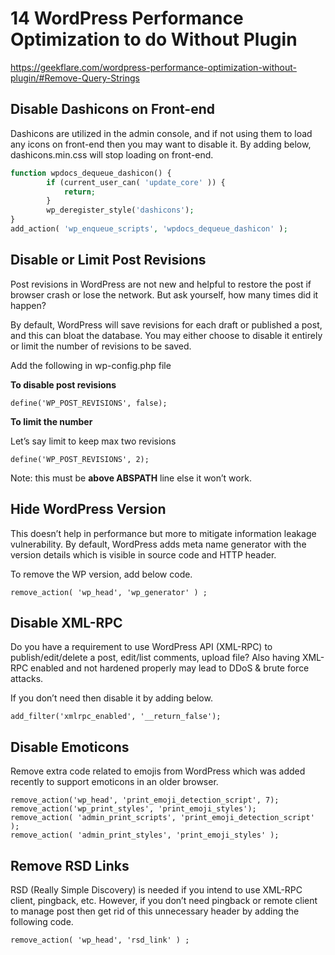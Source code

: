# 14 WordPress Performance Optimization to do Without Plugin

https://geekflare.com/wordpress-performance-optimization-without-plugin/#Remove-Query-Strings

## Disable Dashicons on Front-end

Dashicons are utilized in the admin console, and if not using them to load any icons on front-end then you may want to disable it. By adding below, dashicons.min.css will stop loading on front-end.

```php
function wpdocs_dequeue_dashicon() {
        if (current_user_can( 'update_core' )) {
            return;
        }
        wp_deregister_style('dashicons');
}
add_action( 'wp_enqueue_scripts', 'wpdocs_dequeue_dashicon' );
```
## Disable or Limit Post Revisions

Post revisions in WordPress are not new and helpful to restore the post if browser crash or lose the network. But ask yourself, how many times did it happen?

By default, WordPress will save revisions for each draft or published a post, and this can bloat the database. You may either choose to disable it entirely or limit the number of revisions to be saved.

Add the following in wp-config.php file

**To disable post revisions**

```
define('WP_POST_REVISIONS', false);
```

**To limit the number**

Let’s say limit to keep max two revisions
```
define('WP_POST_REVISIONS', 2);
```
Note: this must be **above ABSPATH** line else it won’t work.

## Hide WordPress Version

This doesn’t help in performance but more to mitigate information leakage vulnerability. By default, WordPress adds meta name generator with the version details which is visible in source code and HTTP header.

To remove the WP version, add below code.
```
remove_action( 'wp_head', 'wp_generator' ) ;
```

## Disable XML-RPC

Do you have a requirement to use WordPress API (XML-RPC) to publish/edit/delete a post, edit/list comments, upload file? Also having XML-RPC enabled and not hardened properly may lead to DDoS & brute force attacks.

If you don’t need then disable it by adding below.
```
add_filter('xmlrpc_enabled', '__return_false');
```

## Disable Emoticons

Remove extra code related to emojis from WordPress which was added recently to support emoticons in an older browser.
```
remove_action('wp_head', 'print_emoji_detection_script', 7);
remove_action('wp_print_styles', 'print_emoji_styles');
remove_action( 'admin_print_scripts', 'print_emoji_detection_script' );
remove_action( 'admin_print_styles', 'print_emoji_styles' );
```

## Remove RSD Links

RSD (Really Simple Discovery) is needed if you intend to use XML-RPC client, pingback, etc. However, if you don’t need pingback or remote client to manage post then get rid of this unnecessary header by adding the following code.
```
remove_action( 'wp_head', 'rsd_link' ) ;
```

